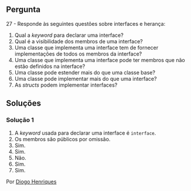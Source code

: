 ## Pergunta

27 - Responde às seguintes questões sobre interfaces e herança:

1. Qual a _keyword_ para declarar uma interface?
2. Qual é a visibilidade dos membros de uma interface?
3. Uma classe que implementa uma interface tem de fornecer implementações de
   todos os membros da interface?
4. Uma classe que implementa uma interface pode ter membros que não estão
   definidos na interface?
5. Uma classe pode estender mais do que uma classe base?
6. Uma classe pode implementar mais do que uma interface?
7. As _structs_ podem implementar interfaces?

## Soluções

### Solução 1

1. A _keyword_ usada para declarar uma interface é `interface`.
2. Os membros são públicos por omissão.
3. Sim.
4. Sim.
5. Não.
6. Sim.
7. Sim.

Por [Diogo Henriques](https://github.com/diogo-h)